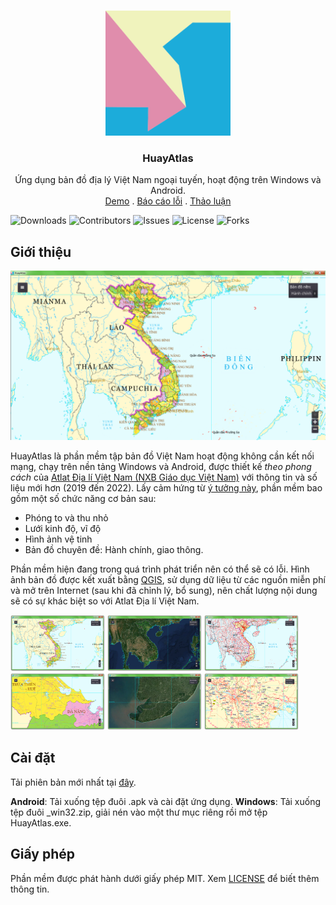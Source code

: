 
<br/>
<p align="center">
  <a href="https://github.com/IoeCmcomc/HuayAtlas">
    <img src="https://raw.githubusercontent.com/IoeCmcomc/HuayAtlas/main/project/icon.png" alt="Logo" width="200" height="200">
  </a>

  <h3 align="center">HuayAtlas</h3>

  <p align="center">
    Ứng dụng bản đồ địa lý Việt Nam ngoại tuyến, hoạt động trên Windows và Android.
    <br/>
    <a href="https://github.com/IoeCmcomc/HuayAtlas">Demo</a>
    .
    <a href="https://github.com/IoeCmcomc/HuayAtlas/issues">Báo cáo lỗi</a>
    .
    <a href="https://github.com/IoeCmcomc/HuayAtlas/discussions">Thảo luận</a>
  </p>
</p>

![Downloads](https://img.shields.io/github/downloads/IoeCmcomc/HuayAtlas/total) ![Contributors](https://img.shields.io/github/contributors/IoeCmcomc/HuayAtlas?color=dark-green)  ![Issues](https://img.shields.io/github/issues/IoeCmcomc/HuayAtlas) ![License](https://img.shields.io/github/license/IoeCmcomc/HuayAtlas) ![Forks](https://img.shields.io/github/forks/IoeCmcomc/HuayAtlas)

## Giới thiệu

![Screen Shot](https://raw.githubusercontent.com/IoeCmcomc/HuayAtlas/main/screenshots/startup.png?raw=true)

HuayAtlas là phần mềm tập bản đồ Việt Nam hoạt động không cần kết nối mạng, chạy trên nền tảng Windows và Android, được thiết kế *theo phong cách* của [Atlat Địa lí Việt Nam (NXB Giáo dục Việt Nam)](https://nhasachphuongnam.com/vi/atlat-dia-li-viet-nam-vi-2.html) với thông tin và số liệu mới hơn (2019 đến 2022).
Lấy cảm hứng từ [ý tưởng này](http://ytuongsangtao.net/chi-tiet-ytst/do-duy-khanh-1273030.html), phần mềm bao gồm một số chức năng cơ bản sau:
- Phóng to và thu nhỏ
- Lưới kinh độ, vĩ độ
- Hình ảnh vệ tinh
- Bản đồ chuyên đề: Hành chính, giao thông.

Phần mềm hiện đang trong quá trình phát triển nên có thể sẽ có lỗi. Hình ảnh bản đồ được kết xuất bằng [QGIS](https://github.com/qgis/QGIS), sử dụng dữ liệu từ các nguồn miễn phí và mở trên Internet (sau khi đã chỉnh lý, bổ sung), nên chất lượng nội dung sẽ có sự khác biệt so với Atlat Địa lí Việt Nam.

<img src="https://raw.githubusercontent.com/IoeCmcomc/HuayAtlas/main/screenshots/administrative_map.png?raw=true" width="30%"></img> <img src="https://raw.githubusercontent.com/IoeCmcomc/HuayAtlas/main/screenshots/satellite_imagery.png?raw=true" width="30%"></img> <img src="https://raw.githubusercontent.com/IoeCmcomc/HuayAtlas/main/screenshots/transportation_map.png?raw=true" width="30%"></img> <img src="https://raw.githubusercontent.com/IoeCmcomc/HuayAtlas/main/screenshots/administrative_map_zoomed.png?raw=true" width="30%"></img> <img src="https://raw.githubusercontent.com/IoeCmcomc/HuayAtlas/main/screenshots/satellite_imagery_zoomed.png?raw=true" width="30%"></img> <img src="https://raw.githubusercontent.com/IoeCmcomc/HuayAtlas/main/screenshots/transportation_map_zoomed.png?raw=true" width="30%"></img>

## Cài đặt
Tải phiên bản mới nhất tại [đây](https://github.com/IoeCmcomc/HuayAtlas/releases/latest).

**Android**: Tải xuống tệp đuôi .apk và cài đặt ứng dụng.
**Windows**: Tải xuống tệp đuôi _win32.zip, giải nén vào một thư mục riêng rồi mở tệp HuayAtlas.exe.

## Giấy phép

Phần mềm được phát hành dưới giấy phép MIT. Xem [LICENSE](https://github.com/IoeCmcomc/HuayAtlas/blob/main/LICENSE.md) để biết thêm thông tin.
